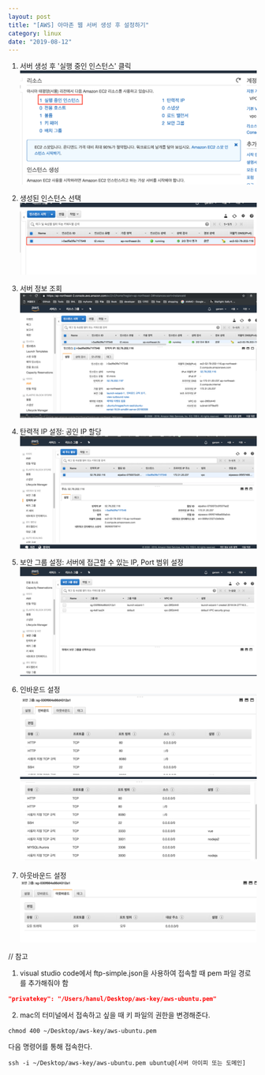 ```yaml
---
layout: post
title: "[AWS] 아마존 웹 서버 생성 후 설정하기"
category: linux
date: "2019-08-12"
---
```


1) 서버 생성 후 '실행 중인 인스턴스' 클릭
![img1](/img/2019-08-12-aws-setting-1.png)

2) 생성된 인스턴스 선택
![img2](/img/2019-08-12-aws-setting-2.png)

3) 서버 정보 조회
![img3](/img/2019-08-12-aws-setting-3.png)

4) 탄력적 IP 설정: 공인 IP 할당
![img4](/img/2019-08-12-aws-setting-4.png)

5) 보안 그룹 설정: 서버에 접근할 수 있는 IP, Port 범위 설정
![img5](/img/2019-08-12-aws-setting-5.png)

6) 인바운드 설정
![img6](/img/2019-08-12-aws-setting-6.png)
![img7](/img/2019-08-12-aws-setting-7.png)

7) 아웃바운드 설정
![img8](/img/2019-08-12-aws-setting-8.png)


// 참고
1) visual studio code에서 ftp-simple.json을 사용하여 접속할 때 pem 파일 경로를 추가해줘야 함
```json
"privatekey": "/Users/hanul/Desktop/aws-key/aws-ubuntu.pem"
```

2) mac의 터미널에서 접속하고 싶을 때
키 파일의 권한을 변경해준다.
```
chmod 400 ~/Desktop/aws-key/aws-ubuntu.pem
```
다음 명령어를 통해 접속한다.
```
ssh -i ~/Desktop/aws-key/aws-ubuntu.pem ubuntu@[서버 아이피 또는 도메인]
```